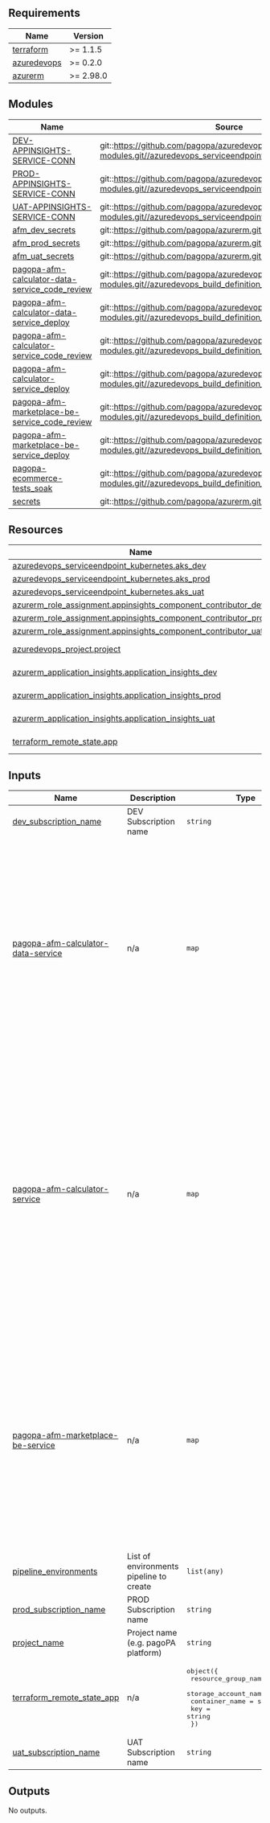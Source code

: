 <!-- markdownlint-disable -->
<!-- BEGINNING OF PRE-COMMIT-TERRAFORM DOCS HOOK -->
<!-- BEGINNING OF PRE-COMMIT-TERRAFORM DOCS HOOK -->
## Requirements

| Name | Version |
|------|---------|
| <a name="requirement_terraform"></a> [terraform](#requirement\_terraform) | >= 1.1.5 |
| <a name="requirement_azuredevops"></a> [azuredevops](#requirement\_azuredevops) | >= 0.2.0 |
| <a name="requirement_azurerm"></a> [azurerm](#requirement\_azurerm) | >= 2.98.0 |

## Modules

| Name | Source | Version |
|------|--------|---------|
| <a name="module_DEV-APPINSIGHTS-SERVICE-CONN"></a> [DEV-APPINSIGHTS-SERVICE-CONN](#module\_DEV-APPINSIGHTS-SERVICE-CONN) | git::https://github.com/pagopa/azuredevops-tf-modules.git//azuredevops_serviceendpoint_azurerm_limited | v2.6.5 |
| <a name="module_PROD-APPINSIGHTS-SERVICE-CONN"></a> [PROD-APPINSIGHTS-SERVICE-CONN](#module\_PROD-APPINSIGHTS-SERVICE-CONN) | git::https://github.com/pagopa/azuredevops-tf-modules.git//azuredevops_serviceendpoint_azurerm_limited | v2.6.5 |
| <a name="module_UAT-APPINSIGHTS-SERVICE-CONN"></a> [UAT-APPINSIGHTS-SERVICE-CONN](#module\_UAT-APPINSIGHTS-SERVICE-CONN) | git::https://github.com/pagopa/azuredevops-tf-modules.git//azuredevops_serviceendpoint_azurerm_limited | v2.6.5 |
| <a name="module_afm_dev_secrets"></a> [afm\_dev\_secrets](#module\_afm\_dev\_secrets) | git::https://github.com/pagopa/azurerm.git//key_vault_secrets_query | v2.0.4 |
| <a name="module_afm_prod_secrets"></a> [afm\_prod\_secrets](#module\_afm\_prod\_secrets) | git::https://github.com/pagopa/azurerm.git//key_vault_secrets_query | v2.0.4 |
| <a name="module_afm_uat_secrets"></a> [afm\_uat\_secrets](#module\_afm\_uat\_secrets) | git::https://github.com/pagopa/azurerm.git//key_vault_secrets_query | v2.0.4 |
| <a name="module_pagopa-afm-calculator-data-service_code_review"></a> [pagopa-afm-calculator-data-service\_code\_review](#module\_pagopa-afm-calculator-data-service\_code\_review) | git::https://github.com/pagopa/azuredevops-tf-modules.git//azuredevops_build_definition_code_review | v2.2.0 |
| <a name="module_pagopa-afm-calculator-data-service_deploy"></a> [pagopa-afm-calculator-data-service\_deploy](#module\_pagopa-afm-calculator-data-service\_deploy) | git::https://github.com/pagopa/azuredevops-tf-modules.git//azuredevops_build_definition_deploy | v2.2.0 |
| <a name="module_pagopa-afm-calculator-service_code_review"></a> [pagopa-afm-calculator-service\_code\_review](#module\_pagopa-afm-calculator-service\_code\_review) | git::https://github.com/pagopa/azuredevops-tf-modules.git//azuredevops_build_definition_code_review | v2.2.0 |
| <a name="module_pagopa-afm-calculator-service_deploy"></a> [pagopa-afm-calculator-service\_deploy](#module\_pagopa-afm-calculator-service\_deploy) | git::https://github.com/pagopa/azuredevops-tf-modules.git//azuredevops_build_definition_deploy | v2.2.0 |
| <a name="module_pagopa-afm-marketplace-be-service_code_review"></a> [pagopa-afm-marketplace-be-service\_code\_review](#module\_pagopa-afm-marketplace-be-service\_code\_review) | git::https://github.com/pagopa/azuredevops-tf-modules.git//azuredevops_build_definition_code_review | v2.2.0 |
| <a name="module_pagopa-afm-marketplace-be-service_deploy"></a> [pagopa-afm-marketplace-be-service\_deploy](#module\_pagopa-afm-marketplace-be-service\_deploy) | git::https://github.com/pagopa/azuredevops-tf-modules.git//azuredevops_build_definition_deploy | v2.2.0 |
| <a name="module_pagopa-ecommerce-tests_soak"></a> [pagopa-ecommerce-tests\_soak](#module\_pagopa-ecommerce-tests\_soak) | git::https://github.com/pagopa/azuredevops-tf-modules.git//azuredevops_build_definition_generic | v2.6.3 |
| <a name="module_secrets"></a> [secrets](#module\_secrets) | git::https://github.com/pagopa/azurerm.git//key_vault_secrets_query | v2.0.4 |

## Resources

| Name | Type |
|------|------|
| [azuredevops_serviceendpoint_kubernetes.aks_dev](https://registry.terraform.io/providers/microsoft/azuredevops/latest/docs/resources/serviceendpoint_kubernetes) | resource |
| [azuredevops_serviceendpoint_kubernetes.aks_prod](https://registry.terraform.io/providers/microsoft/azuredevops/latest/docs/resources/serviceendpoint_kubernetes) | resource |
| [azuredevops_serviceendpoint_kubernetes.aks_uat](https://registry.terraform.io/providers/microsoft/azuredevops/latest/docs/resources/serviceendpoint_kubernetes) | resource |
| [azurerm_role_assignment.appinsights_component_contributor_dev](https://registry.terraform.io/providers/hashicorp/azurerm/latest/docs/resources/role_assignment) | resource |
| [azurerm_role_assignment.appinsights_component_contributor_prod](https://registry.terraform.io/providers/hashicorp/azurerm/latest/docs/resources/role_assignment) | resource |
| [azurerm_role_assignment.appinsights_component_contributor_uat](https://registry.terraform.io/providers/hashicorp/azurerm/latest/docs/resources/role_assignment) | resource |
| [azuredevops_project.project](https://registry.terraform.io/providers/microsoft/azuredevops/latest/docs/data-sources/project) | data source |
| [azurerm_application_insights.application_insights_dev](https://registry.terraform.io/providers/hashicorp/azurerm/latest/docs/data-sources/application_insights) | data source |
| [azurerm_application_insights.application_insights_prod](https://registry.terraform.io/providers/hashicorp/azurerm/latest/docs/data-sources/application_insights) | data source |
| [azurerm_application_insights.application_insights_uat](https://registry.terraform.io/providers/hashicorp/azurerm/latest/docs/data-sources/application_insights) | data source |
| [terraform_remote_state.app](https://registry.terraform.io/providers/hashicorp/terraform/latest/docs/data-sources/remote_state) | data source |

## Inputs

| Name | Description | Type | Default | Required |
|------|-------------|------|---------|:--------:|
| <a name="input_dev_subscription_name"></a> [dev\_subscription\_name](#input\_dev\_subscription\_name) | DEV Subscription name | `string` | n/a | yes |
| <a name="input_pagopa-afm-calculator-data-service"></a> [pagopa-afm-calculator-data-service](#input\_pagopa-afm-calculator-data-service) | n/a | `map` | <pre>{<br>  "pipeline": {<br>    "enable_code_review": true,<br>    "enable_deploy": true,<br>    "sonarcloud": {<br>      "org": "pagopa",<br>      "project_key": "pagopa_pagopa-afm-calculator-data",<br>      "project_name": "pagopa-afm-calculator-data",<br>      "service_connection": "SONARCLOUD-SERVICE-CONN"<br>    }<br>  },<br>  "repository": {<br>    "branch_name": "refs/heads/main",<br>    "name": "pagopa-afm-calculator-data",<br>    "organization": "pagopa",<br>    "pipelines_path": ".devops",<br>    "yml_prefix_name": null<br>  }<br>}</pre> | no |
| <a name="input_pagopa-afm-calculator-service"></a> [pagopa-afm-calculator-service](#input\_pagopa-afm-calculator-service) | n/a | `map` | <pre>{<br>  "pipeline": {<br>    "enable_code_review": true,<br>    "enable_deploy": true,<br>    "load_test": {<br>      "enabled": true,<br>      "name": "load-test-pipeline",<br>      "pipeline_yml_filename": "load-test-pipelines.yaml"<br>    },<br>    "sonarcloud": {<br>      "org": "pagopa",<br>      "project_key": "pagopa_pagopa-afm-calculator",<br>      "project_name": "pagopa-afm-calculator",<br>      "service_connection": "SONARCLOUD-SERVICE-CONN"<br>    }<br>  },<br>  "repository": {<br>    "branch_name": "refs/heads/main",<br>    "name": "pagopa-afm-calculator",<br>    "organization": "pagopa",<br>    "pipelines_path": ".devops",<br>    "yml_prefix_name": null<br>  }<br>}</pre> | no |
| <a name="input_pagopa-afm-marketplace-be-service"></a> [pagopa-afm-marketplace-be-service](#input\_pagopa-afm-marketplace-be-service) | n/a | `map` | <pre>{<br>  "pipeline": {<br>    "enable_code_review": true,<br>    "enable_deploy": true,<br>    "sonarcloud": {<br>      "org": "pagopa",<br>      "project_key": "pagopa_pagopa-afm-marketplace-be",<br>      "project_name": "pagopa-afm-marketplace-be",<br>      "service_connection": "SONARCLOUD-SERVICE-CONN"<br>    }<br>  },<br>  "repository": {<br>    "branch_name": "refs/heads/main",<br>    "name": "pagopa-afm-marketplace-be",<br>    "organization": "pagopa",<br>    "pipelines_path": ".devops",<br>    "yml_prefix_name": null<br>  }<br>}</pre> | no |
| <a name="input_pipeline_environments"></a> [pipeline\_environments](#input\_pipeline\_environments) | List of environments pipeline to create | `list(any)` | n/a | yes |
| <a name="input_prod_subscription_name"></a> [prod\_subscription\_name](#input\_prod\_subscription\_name) | PROD Subscription name | `string` | n/a | yes |
| <a name="input_project_name"></a> [project\_name](#input\_project\_name) | Project name (e.g. pagoPA platform) | `string` | n/a | yes |
| <a name="input_terraform_remote_state_app"></a> [terraform\_remote\_state\_app](#input\_terraform\_remote\_state\_app) | n/a | <pre>object({<br>    resource_group_name  = string,<br>    storage_account_name = string,<br>    container_name       = string,<br>    key                  = string<br>  })</pre> | n/a | yes |
| <a name="input_uat_subscription_name"></a> [uat\_subscription\_name](#input\_uat\_subscription\_name) | UAT Subscription name | `string` | n/a | yes |

## Outputs

No outputs.
<!-- END OF PRE-COMMIT-TERRAFORM DOCS HOOK -->
